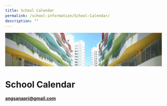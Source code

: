 ```yaml
---
title: School Calendar
permalink: /school-information/School-Calendar/
description: ""
---
```

![](/images/SchoolInformation.jpg)

School Calendar
===============


<b>angsanapri@gmail.com</b>